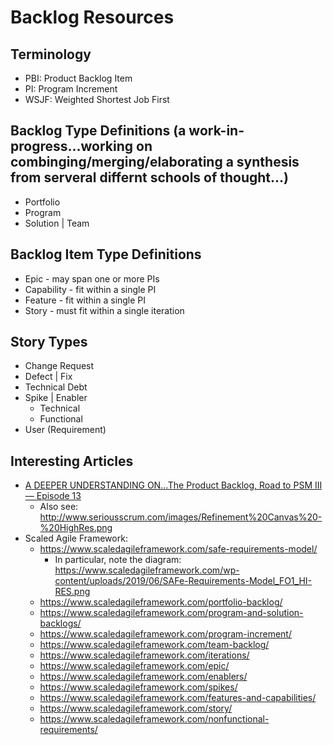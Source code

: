 
# Backlog Resources

## Terminology
- PBI: Product Backlog Item
- PI: Program Increment
- WSJF: Weighted Shortest Job First


## Backlog Type Definitions (a work-in-progress...working on combinging/merging/elaborating a synthesis from serveral differnt schools of thought...)
- Portfolio
- Program 
- Solution | Team


## Backlog Item Type Definitions
- Epic - may span one or more PIs
- Capability - fit within a single PI
- Feature - fit within a single PI
- Story - must fit within a single iteration

## Story Types
- Change Request
- Defect | Fix
- Technical Debt 
- Spike | Enabler
  + Technical 
  + Functional
- User (Requirement)




## Interesting Articles
- [A DEEPER UNDERSTANDING ON…The Product Backlog, Road to PSM III — Episode 13](https://medium.com/serious-scrum/the-product-backlog-7aec7daf844f)
  + Also see: http://www.seriousscrum.com/images/Refinement%20Canvas%20-%20HighRes.png
- Scaled Agile Framework:
  + https://www.scaledagileframework.com/safe-requirements-model/
    * In particular, note the diagram: https://www.scaledagileframework.com/wp-content/uploads/2019/06/SAFe-Requirements-Model_FO1_HI-RES.png
  + https://www.scaledagileframework.com/portfolio-backlog/
  + https://www.scaledagileframework.com/program-and-solution-backlogs/
  + https://www.scaledagileframework.com/program-increment/
  + https://www.scaledagileframework.com/team-backlog/
  + https://www.scaledagileframework.com/iterations/
  + https://www.scaledagileframework.com/epic/
  + https://www.scaledagileframework.com/enablers/
  + https://www.scaledagileframework.com/spikes/
  + https://www.scaledagileframework.com/features-and-capabilities/ 
  + https://www.scaledagileframework.com/story/
  + https://www.scaledagileframework.com/nonfunctional-requirements/


